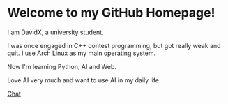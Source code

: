 # Welcome to my GitHub Homepage!
I am DavidX, a university student.

I was once engaged in C++ contest programming, but got really weak and quit.
I use Arch Linux as my main operating system.

Now I'm learning Python, AI and Web.

Love AI very much and want to use AI in my daily life.

[Chat](https://chat.davidx.us.kg)
